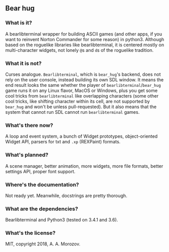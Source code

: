 ## Bear hug

### What is it?
A bearlibterminal wrapper for building ASCII games (and other apps, if
you want to reinvent Norton Commander for some reason) in python3.
Although based on the roguelike libraries like bearlibterminal, it is
centered mostly on multi-character widgets, not lonely `@`s and `d`s of
the roguelike tradition.

### What it is not?
Curses analogue. `Bearlibterminal`, which is `bear_hug`'s backend, does
not rely on the user console, instead building its own SDL window. It
means the end result looks the same whether the player of
`bearlibterminal`/`bear_hug` game runs it on any Linux flavor, MacOS or
Windows, plus you get some cool tricks from `bearlibterminal` like
overlapping characters (some other cool tricks, like shifting character
within its cell, are not supported by `bear_hug` and won't be unless
pull-requested). But it also means that the system that cannot run SDL
cannot run `bearlibterminal` games.

### What's there now?
A loop and event system, a bunch of Widget prototypes, object-oriented
 Widget API, parsers for txt and `.xp` (REXPaint) formats.

### What's planned?
A scene manager, better animation, more widgets, more file formats,
better settings API, proper font support.

### Where's the documentation?
Not ready yet. Meanwhile, docstrings are pretty thorough.

### What are the dependencies?
Bearlibterminal and Python3 (tested on 3.4.1 and 3.6).

### What's the license?
MIT, copyright 2018, A. A. Morozov.
